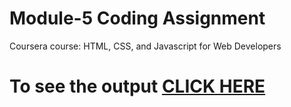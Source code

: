 
# Module-5 Coding Assignment

Coursera course: HTML, CSS, and Javascript for Web Developers

# To see the output [CLICK HERE](https://sudheep2.github.io/HTMl-course/Assignments/module-5/index.html)
